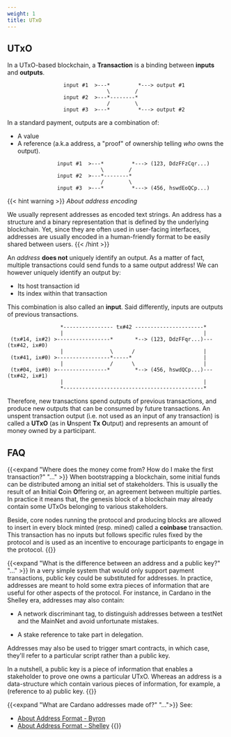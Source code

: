 ```yaml
---
weight: 1
title: UTxO
---
```


## UTxO 

In a UTxO-based blockchain, a **Transaction** is a binding between **inputs** and **outputs**. 


```
                  input #1  >---*         *---> output #1 
                                \        /
                  input #2  >---*--------* 
                                /        \
                  input #3  >---*         *---> output #2
```

In a standard payment, outputs are a combination of:

- A value
- A reference (a.k.a address, a "proof" of ownership telling _who_ owns the output).

```
                input #1  >---*         *---> (123, DdzFFzCqr...) 
                              \        /
                input #2  >---*--------* 
                              /        \
                input #3  >---*         *---> (456, hswdEoQCp...) 
```

{{< hint warning >}}
_About address encoding_

We usually represent addresses as encoded text strings. An address has a structure
and a binary representation that is defined by the underlying blockchain. Yet, since 
they are often used in user-facing interfaces, addresses are usually encoded in a 
human-friendly format to be easily shared between users.
{{< /hint >}}

An _address_ **does not** uniquely identify an output. As a matter of fact, multiple
transactions could send funds to a same output address! We can however uniquely identify
an output by:

- Its host transaction id
- Its index within that transaction

This combination is also called an **input**. Said differently, inputs are
outputs of previous transactions. 


```
                 *---------------- tx#42 ----------------------*
                 |                                             |
 (tx#14, ix#2) >-----------------*       *--> (123, DdzFFqr...)--- (tx#42, ix#0)
                 |               \      /                      |
 (tx#41, ix#0) >-----------------*-----*                       |
                 |               /      \                      |
 (tx#04, ix#0) >----------------*        *--> (456, hswdQCp...)--- (tx#42, ix#1)
                 |                                             |
                 *---------------------------------------------*

```

Therefore, new transactions spend outputs of previous transactions, and produce
new outputs that can be consumed by future transactions. An unspent transaction
output (i.e. not used as an input of any transaction) is called a **UTxO** (as
in **U**nspent **Tx** **O**utput) and represents an amount of money owned by a 
participant. 

## FAQ

{{<expand "Where does the money come from? How do I make the first transaction?" "..." >}}
When bootstrapping a blockchain, some initial funds can be distributed among
an initial set of stakeholders. This is usually the result of an **I**nitial
**C**oin **O**ffering or, an agreement between multiple parties. In practice
it means that, the genesis block of a blockchain may already contain some
UTxOs belonging to various stakeholders.

Beside, core nodes running the protocol and producing blocks are allowed to
insert in every block minted (resp. mined) called a **coinbase** transaction.
This transaction has no inputs but follows specific rules fixed by the
protocol and is used as an incentive to encourage participants to engage in
the protocol.
{{</expand>}}

{{<expand "What is the difference between an address and a public key?" "..." >}}
In a very simple system that would only support payment transactions, public key
could be substituted for addresses. In practice, addresses are meant to hold some
extra pieces of information that are useful for other aspects of the protocol.
For instance, in Cardano in the Shelley era, addresses may also contain:

- A network discriminant tag, to distinguish addresses between a testNet and the
  MainNet and avoid unfortunate mistakes.

- A stake reference to take part in delegation.

Addresses may also be used to trigger smart contracts, in which case, they'll
refer to a particular script rather than a public key. 

In a nutshell, a public key is a piece of information that enables a stakeholder to
prove one owns a particular UTxO. Whereas an address is a data-structure which contain various
pieces of information, for example, a (reference to a) public key. 
{{</expand>}}

{{<expand "What are Cardano addresses made of?" "...">}}
See:

- [About Address Format - Byron](https://github.com/input-output-hk/cardano-wallet/wiki/About-Address-Format---Byron)
- [About Address Format - Shelley](https://github.com/input-output-hk/implementation-decisions/blob/master/text/0001-address.md)
{{</expand>}}
